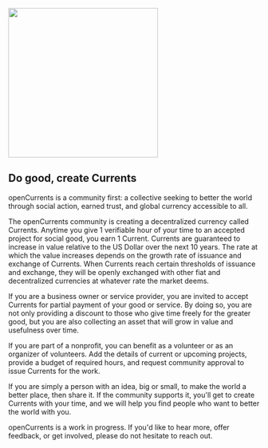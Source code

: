 <img src="https://github.com/dannypernik/oc/assets/3347095/8ec9a473-f0dc-47ac-9674-13862f50d629" width="300"/><br>
## Do good, create Currents


openCurrents is a community first: a collective seeking to better the world through social action, earned trust, and global currency accessible to all.

The openCurrents community is creating a decentralized currency called Currents. Anytime you give 1 verifiable hour of your time to an accepted project for social good, you earn 1 Current. Currents are guaranteed to increase in value relative to the US Dollar over the next 10 years. The rate at which the value increases depends on the growth rate of issuance and exchange of Currents. When Currents reach certain thresholds of issuance and exchange, they will be openly exchanged with other fiat and decentralized currencies at whatever rate the market deems.

If you are a business owner or service provider, you are invited to accept Currents for partial payment of your good or service. By doing so, you are not only providing a discount to those who give time freely for the greater good, but you are also collecting an asset that will grow in value and usefulness over time.

If you are part of a nonprofit, you can benefit as a volunteer or as an organizer of volunteers. Add the details of current or upcoming projects, provide a budget of required hours, and request community approval to issue Currents for the work.

If you are simply a person with an idea, big or small, to make the world a better place, then share it. If the community supports it, you'll get to create Currents with your time, and we will help you find people who want to better the world with you.

openCurrents is a work in progress. If you'd like to hear more, offer feedback, or get involved, please do not hesitate to reach out.
